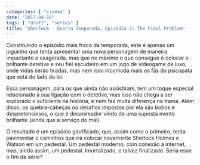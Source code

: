 ```yaml
---
categories: [ "cinema" ]
date: "2017-04-16"
tags: [ "draft", "series" ]
title: "Sherlock - Quarta Temporada, Episódio 3: The Final Problem"
---
```

Constituindo o episódio mais fraco da temporada, este é apenas um
joguinho que tenta apresentar uma nova personagem de maneira impactante
e exagerada, mas que no máximo o que consegue é colocar o brilhante
detetive e seu fiel escudeiro em um jogo de videogame de luxo, onde
vidas serão tiradas, mas nem isso incomoda mais os fãs do psicopata
que está do lado da lei.

Essa personagem, para os que ainda não assistiram, tem um toque especial
relacionado à sua ligação com o detetive, mas isso não chega a
ser explorado o suficiente na história, e nem faz muita diferença na
trama. Além disso, os quebra-cabeças ou desafios impostos por ela são
bobos e despretensiosos, o que é desanimador vindo de uma suposta mente
brilhante (ainda que a serviço do mal).

O resultado é um episódio glorificado, que, assim como o primeiro,
tenta pavimentar o caminhos que irá colocar novamente Sherlock Holmes
e Watson em um pedestal. Um pedestal moderno, com conexão à internet,
mas, ainda assim, um pedestal. Imortalizado, e talvez finalizado. Seria
esse o fim da série?
